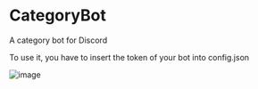 # CategoryBot
A category bot for Discord

To use it, you have to insert the token of your bot into config.json

![image](https://user-images.githubusercontent.com/72767007/118577925-8a168180-b78b-11eb-8098-8b28a040376a.png)
